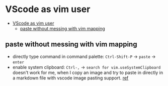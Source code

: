 # VScode as vim user

<!--toc:start-->

- [VScode as vim user](#vscode-as-vim-user)
  - [paste without messing with vim mapping](#paste-without-messing-with-vim-mapping)
  <!--toc:end-->

## paste without messing with vim mapping

- directly type command in command palette: `Ctrl-Shift-P` -> `paste` -> `enter`
- enable system clipboard: `Ctrl-,` -> `search for vim.useSystemClipboard`
  doesn't work for me, when I copy an image and try to paste in directly in
  a markdown file with vscode image pasting support.
  [ref](https://stackoverflow.com/a/61066089/24189437)
